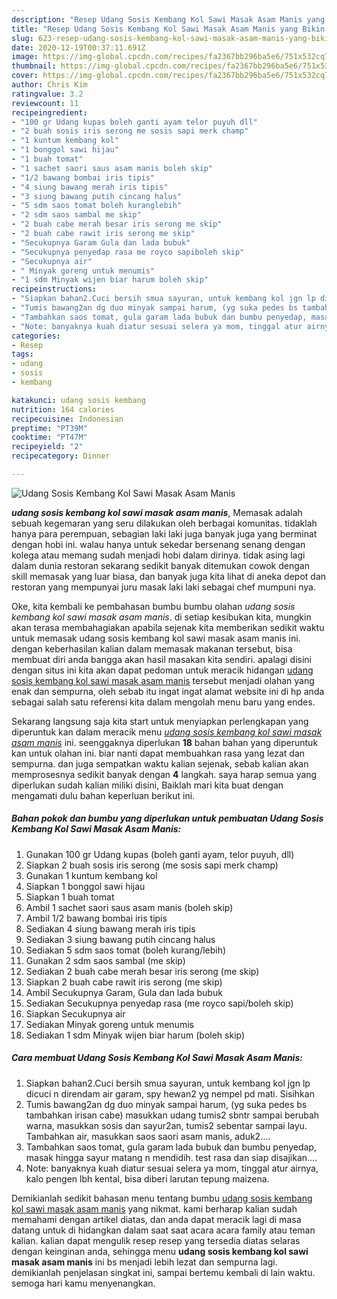 ```yaml
---
description: "Resep Udang Sosis Kembang Kol Sawi Masak Asam Manis yang Bikin Ngiler"
title: "Resep Udang Sosis Kembang Kol Sawi Masak Asam Manis yang Bikin Ngiler"
slug: 623-resep-udang-sosis-kembang-kol-sawi-masak-asam-manis-yang-bikin-ngiler
date: 2020-12-19T00:37:11.691Z
image: https://img-global.cpcdn.com/recipes/fa2367bb296ba5e6/751x532cq70/udang-sosis-kembang-kol-sawi-masak-asam-manis-foto-resep-utama.jpg
thumbnail: https://img-global.cpcdn.com/recipes/fa2367bb296ba5e6/751x532cq70/udang-sosis-kembang-kol-sawi-masak-asam-manis-foto-resep-utama.jpg
cover: https://img-global.cpcdn.com/recipes/fa2367bb296ba5e6/751x532cq70/udang-sosis-kembang-kol-sawi-masak-asam-manis-foto-resep-utama.jpg
author: Chris Kim
ratingvalue: 3.2
reviewcount: 11
recipeingredient:
- "100 gr Udang kupas boleh ganti ayam telor puyuh dll"
- "2 buah sosis iris serong me sosis sapi merk champ"
- "1 kuntum kembang kol"
- "1 bonggol sawi hijau"
- "1 buah tomat"
- "1 sachet saori saus asam manis boleh skip"
- "1/2 bawang bombai iris tipis"
- "4 siung bawang merah iris tipis"
- "3 siung bawang putih cincang halus"
- "5 sdm saos tomat boleh kuranglebih"
- "2 sdm saos sambal me skip"
- "2 buah cabe merah besar iris serong me skip"
- "2 buah cabe rawit iris serong me skip"
- "Secukupnya Garam Gula dan lada bubuk"
- "Secukupnya penyedap rasa me royco sapiboleh skip"
- "Secukupnya air"
- " Minyak goreng untuk menumis"
- "1 sdm Minyak wijen biar harum boleh skip"
recipeinstructions:
- "Siapkan bahan2.Cuci bersih smua sayuran, untuk kembang kol jgn lp dicuci n direndam air garam, spy hewan2 yg nempel pd mati. Sisihkan"
- "Tumis bawang2an dg duo minyak sampai harum, (yg suka pedes bs tambahkan irisan cabe) masukkan udang tumis2 sbntr sampai berubah warna, masukkan sosis dan sayur2an, tumis2 sebentar sampai layu. Tambahkan air, masukkan saos saori asam manis, aduk2...."
- "Tambahkan saos tomat, gula garam lada bubuk dan bumbu penyedap, masak hingga sayur matang n mendidih. test rasa dan siap disajikan...."
- "Note: banyaknya kuah diatur sesuai selera ya mom, tinggal atur airnya, kalo pengen lbh kental, bisa diberi larutan tepung maizena."
categories:
- Resep
tags:
- udang
- sosis
- kembang

katakunci: udang sosis kembang 
nutrition: 164 calories
recipecuisine: Indonesian
preptime: "PT39M"
cooktime: "PT47M"
recipeyield: "2"
recipecategory: Dinner

---
```



![Udang Sosis Kembang Kol Sawi Masak Asam Manis](https://img-global.cpcdn.com/recipes/fa2367bb296ba5e6/751x532cq70/udang-sosis-kembang-kol-sawi-masak-asam-manis-foto-resep-utama.jpg)

<b><i>udang sosis kembang kol sawi masak asam manis</i></b>, Memasak adalah sebuah kegemaran yang seru dilakukan oleh berbagai komunitas. tidaklah hanya para perempuan, sebagian laki laki juga banyak juga yang berminat dengan hobi ini. walau hanya untuk sekedar bersenang senang dengan kolega atau memang sudah menjadi hobi dalam dirinya. tidak asing lagi dalam dunia restoran sekarang sedikit banyak ditemukan cowok dengan skill memasak yang luar biasa, dan banyak juga kita lihat di aneka depot dan restoran yang mempunyai juru masak laki laki sebagai chef mumpuni nya.

Oke, kita kembali ke pembahasan bumbu bumbu olahan <i>udang sosis kembang kol sawi masak asam manis</i>. di setiap kesibukan kita, mungkin akan terasa membahagiakan apabila sejenak kita memberikan sedikit waktu untuk memasak udang sosis kembang kol sawi masak asam manis ini. dengan keberhasilan kalian dalam memasak makanan tersebut, bisa membuat diri anda bangga akan hasil masakan kita sendiri. apalagi disini dengan situs ini kita akan dapat pedoman untuk meracik hidangan <u>udang sosis kembang kol sawi masak asam manis</u> tersebut menjadi olahan yang enak dan sempurna, oleh sebab itu ingat ingat alamat website ini di hp anda sebagai salah satu referensi kita dalam mengolah menu baru yang endes.




Sekarang langsung saja kita start untuk menyiapkan perlengkapan yang diperuntuk kan dalam meracik menu <u><i>udang sosis kembang kol sawi masak asam manis</i></u> ini. seenggaknya diperlukan <b>18</b> bahan bahan yang diperuntuk kan untuk olahan ini. biar nanti dapat membuahkan rasa yang lezat dan sempurna. dan juga sempatkan waktu kalian sejenak, sebab kalian akan memprosesnya sedikit banyak dengan <b>4</b> langkah. saya harap semua yang diperlukan sudah kalian miliki disini, Baiklah mari kita buat dengan mengamati dulu bahan keperluan berikut ini.

<!--inarticleads1-->

##### Bahan pokok dan bumbu yang diperlukan untuk pembuatan Udang Sosis Kembang Kol Sawi Masak Asam Manis:

1. Gunakan 100 gr Udang kupas (boleh ganti ayam, telor puyuh, dll)
1. Siapkan 2 buah sosis iris serong (me sosis sapi merk champ)
1. Gunakan 1 kuntum kembang kol
1. Siapkan 1 bonggol sawi hijau
1. Siapkan 1 buah tomat
1. Ambil 1 sachet saori saus asam manis (boleh skip)
1. Ambil 1/2 bawang bombai iris tipis
1. Sediakan 4 siung bawang merah iris tipis
1. Sediakan 3 siung bawang putih cincang halus
1. Sediakan 5 sdm saos tomat (boleh kurang/lebih)
1. Gunakan 2 sdm saos sambal (me skip)
1. Sediakan 2 buah cabe merah besar iris serong (me skip)
1. Siapkan 2 buah cabe rawit iris serong (me skip)
1. Ambil Secukupnya Garam, Gula dan lada bubuk
1. Sediakan Secukupnya penyedap rasa (me royco sapi/boleh skip)
1. Siapkan Secukupnya air
1. Sediakan  Minyak goreng untuk menumis
1. Sediakan 1 sdm Minyak wijen biar harum (boleh skip)




<!--inarticleads2-->

##### Cara membuat Udang Sosis Kembang Kol Sawi Masak Asam Manis:

1. Siapkan bahan2.Cuci bersih smua sayuran, untuk kembang kol jgn lp dicuci n direndam air garam, spy hewan2 yg nempel pd mati. Sisihkan
1. Tumis bawang2an dg duo minyak sampai harum, (yg suka pedes bs tambahkan irisan cabe) masukkan udang tumis2 sbntr sampai berubah warna, masukkan sosis dan sayur2an, tumis2 sebentar sampai layu. Tambahkan air, masukkan saos saori asam manis, aduk2....
1. Tambahkan saos tomat, gula garam lada bubuk dan bumbu penyedap, masak hingga sayur matang n mendidih. test rasa dan siap disajikan....
1. Note: banyaknya kuah diatur sesuai selera ya mom, tinggal atur airnya, kalo pengen lbh kental, bisa diberi larutan tepung maizena.




Demikianlah sedikit bahasan menu tentang bumbu <u>udang sosis kembang kol sawi masak asam manis</u> yang nikmat. kami berharap kalian sudah memahami dengan artikel diatas, dan anda dapat meracik lagi di masa datang untuk di hidangkan dalam saat saat acara acara family atau teman kalian. kalian dapat mengulik resep resep yang tersedia diatas selaras dengan keinginan anda, sehingga menu <b>udang sosis kembang kol sawi masak asam manis</b> ini bs menjadi lebih lezat dan sempurna lagi. demikianlah penjelasan singkat ini, sampai bertemu kembali di lain waktu. semoga hari kamu menyenangkan.
